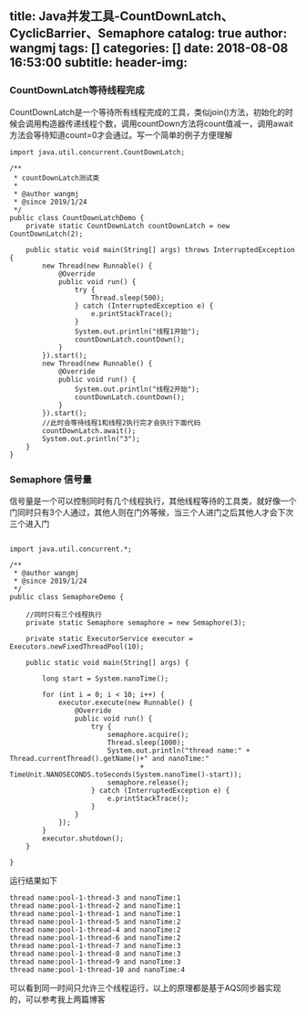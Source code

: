 title: Java并发工具-CountDownLatch、CyclicBarrier、Semaphore
catalog: true
author: wangmj
tags: []
categories: []
date: 2018-08-08 16:53:00
subtitle:
header-img:
---
### CountDownLatch等待线程完成
CountDownLatch是一个等待所有线程完成的工具，类似join()方法，初始化的时候会调用构造器传递线程个数，调用countDown方法将count值减一，调用await方法会等待知道count=0才会通过。写一个简单的例子方便理解

```
import java.util.concurrent.CountDownLatch;

/**
 * countDownLatch测试类
 *
 * @author wangmj
 * @since 2019/1/24
 */
public class CountDownLatchDemo {
    private static CountDownLatch countDownLatch = new CountDownLatch(2);

    public static void main(String[] args) throws InterruptedException {
        new Thread(new Runnable() {
            @Override
            public void run() {
                try {
                    Thread.sleep(500);
                } catch (InterruptedException e) {
                    e.printStackTrace();
                }
                System.out.println("线程1开始");
                countDownLatch.countDown();
            }
        }).start();
        new Thread(new Runnable() {
            @Override
            public void run() {
                System.out.println("线程2开始");
                countDownLatch.countDown();
            }
        }).start();
        //此时会等待线程1和线程2执行完才会执行下面代码
        countDownLatch.await();
        System.out.println("3");
    }
}

```

### Semaphore 信号量
信号量是一个可以控制同时有几个线程执行，其他线程等待的工具类，就好像一个门同时只有3个人通过，其他人则在门外等候，当三个人进门之后其他人才会下次三个进入门

```

import java.util.concurrent.*;

/**
 * @author wangmj
 * @since 2019/1/24
 */
public class SemaphoreDemo {

    //同时只有三个线程执行
    private static Semaphore semaphore = new Semaphore(3);

    private static ExecutorService executor = Executors.newFixedThreadPool(10);

    public static void main(String[] args) {

        long start = System.nanoTime();

        for (int i = 0; i < 10; i++) {
            executor.execute(new Runnable() {
                @Override
                public void run() {
                    try {
                        semaphore.acquire();
                        Thread.sleep(1000);
                        System.out.println("thread name:" + Thread.currentThread().getName()+" and nanoTime:"
                                + TimeUnit.NANOSECONDS.toSeconds(System.nanoTime()-start));
                        semaphore.release();
                    } catch (InterruptedException e) {
                        e.printStackTrace();
                    }
                }
            });
        }
        executor.shutdown();
    }

}
```
运行结果如下

```
thread name:pool-1-thread-3 and nanoTime:1
thread name:pool-1-thread-2 and nanoTime:1
thread name:pool-1-thread-1 and nanoTime:1
thread name:pool-1-thread-5 and nanoTime:2
thread name:pool-1-thread-4 and nanoTime:2
thread name:pool-1-thread-6 and nanoTime:2
thread name:pool-1-thread-7 and nanoTime:3
thread name:pool-1-thread-8 and nanoTime:3
thread name:pool-1-thread-9 and nanoTime:3
thread name:pool-1-thread-10 and nanoTime:4
```
可以看到同一时间只允许三个线程运行，以上的原理都是基于AQS同步器实现的，可以参考我上两篇博客